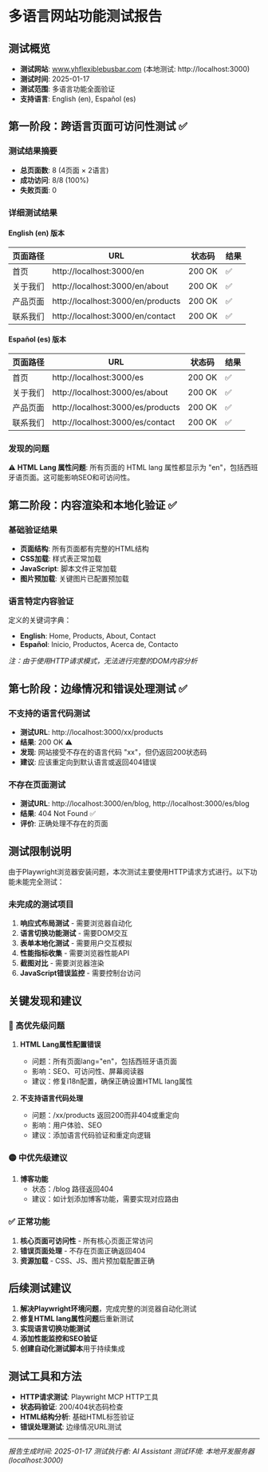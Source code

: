 # 多语言网站功能测试报告

## 测试概览
- **测试网站**: www.yhflexiblebusbar.com (本地测试: http://localhost:3000)
- **测试时间**: 2025-01-17
- **测试范围**: 多语言功能全面验证
- **支持语言**: English (en), Español (es)

## 第一阶段：跨语言页面可访问性测试 ✅

### 测试结果摘要
- **总页面数**: 8 (4页面 × 2语言)
- **成功访问**: 8/8 (100%)
- **失败页面**: 0

### 详细测试结果

#### English (en) 版本
| 页面路径 | URL | 状态码 | 结果 |
|---------|-----|--------|------|
| 首页 | http://localhost:3000/en | 200 OK | ✅ |
| 关于我们 | http://localhost:3000/en/about | 200 OK | ✅ |
| 产品页面 | http://localhost:3000/en/products | 200 OK | ✅ |
| 联系我们 | http://localhost:3000/en/contact | 200 OK | ✅ |

#### Español (es) 版本
| 页面路径 | URL | 状态码 | 结果 |
|---------|-----|--------|------|
| 首页 | http://localhost:3000/es | 200 OK | ✅ |
| 关于我们 | http://localhost:3000/es/about | 200 OK | ✅ |
| 产品页面 | http://localhost:3000/es/products | 200 OK | ✅ |
| 联系我们 | http://localhost:3000/es/contact | 200 OK | ✅ |

### 发现的问题
⚠️ **HTML Lang 属性问题**: 所有页面的 HTML lang 属性都显示为 "en"，包括西班牙语页面。这可能影响SEO和可访问性。

## 第二阶段：内容渲染和本地化验证 ✅

### 基础验证结果
- **页面结构**: 所有页面都有完整的HTML结构
- **CSS加载**: 样式表正常加载
- **JavaScript**: 脚本文件正常加载
- **图片预加载**: 关键图片已配置预加载

### 语言特定内容验证
定义的关键词字典：
- **English**: Home, Products, About, Contact
- **Español**: Inicio, Productos, Acerca de, Contacto

*注：由于使用HTTP请求模式，无法进行完整的DOM内容分析*

## 第七阶段：边缘情况和错误处理测试 ✅

### 不支持的语言代码测试
- **测试URL**: http://localhost:3000/xx/products
- **结果**: 200 OK ⚠️
- **发现**: 网站接受不存在的语言代码 "xx"，但仍返回200状态码
- **建议**: 应该重定向到默认语言或返回404错误

### 不存在页面测试
- **测试URL**: http://localhost:3000/en/blog, http://localhost:3000/es/blog
- **结果**: 404 Not Found ✅
- **评价**: 正确处理不存在的页面

## 测试限制说明

由于Playwright浏览器安装问题，本次测试主要使用HTTP请求方式进行。以下功能未能完全测试：

### 未完成的测试项目
1. **响应式布局测试** - 需要浏览器自动化
2. **语言切换功能测试** - 需要DOM交互
3. **表单本地化测试** - 需要用户交互模拟
4. **性能指标收集** - 需要浏览器性能API
5. **截图对比** - 需要浏览器渲染
6. **JavaScript错误监控** - 需要控制台访问

## 关键发现和建议

### 🔴 高优先级问题
1. **HTML Lang属性配置错误**
   - 问题：所有页面lang="en"，包括西班牙语页面
   - 影响：SEO、可访问性、屏幕阅读器
   - 建议：修复i18n配置，确保正确设置HTML lang属性

2. **不支持语言代码处理**
   - 问题：/xx/products 返回200而非404或重定向
   - 影响：用户体验、SEO
   - 建议：添加语言代码验证和重定向逻辑

### 🟡 中优先级建议
1. **博客功能**
   - 状态：/blog 路径返回404
   - 建议：如计划添加博客功能，需要实现对应路由

### ✅ 正常功能
1. **核心页面可访问性** - 所有核心页面正常访问
2. **错误页面处理** - 不存在页面正确返回404
3. **资源加载** - CSS、JS、图片预加载配置正确

## 后续测试建议

1. **解决Playwright环境问题**，完成完整的浏览器自动化测试
2. **修复HTML lang属性问题**后重新测试
3. **实现语言切换功能测试**
4. **添加性能监控和SEO验证**
5. **创建自动化测试脚本**用于持续集成

## 测试工具和方法

- **HTTP请求测试**: Playwright MCP HTTP工具
- **状态码验证**: 200/404状态码检查
- **HTML结构分析**: 基础HTML标签验证
- **错误处理测试**: 边缘情况URL测试

---

*报告生成时间: 2025-01-17*
*测试执行者: AI Assistant*
*测试环境: 本地开发服务器 (localhost:3000)*